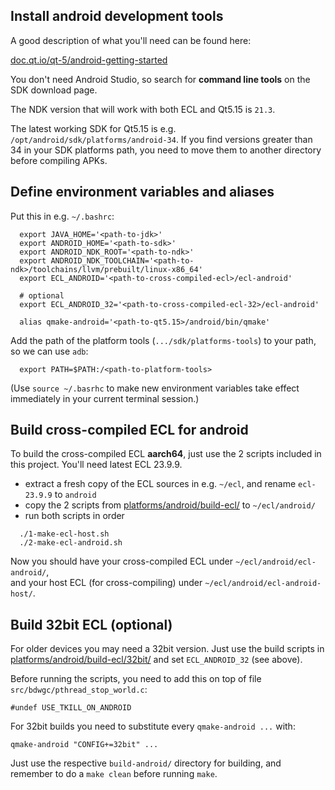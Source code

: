 Install android development tools
---------------------------------

A good description of what you'll need can be found here:

[doc.qt.io/qt-5/android-getting-started](https://doc.qt.io/qt-5/android-getting-started.html)

You don't need Android Studio, so search for **command line tools** on the SDK
download page.

The NDK version that will work with both ECL and Qt5.15 is `21.3`.

The latest working SDK for Qt5.15 is e.g.
`/opt/android/sdk/platforms/android-34`. If you find versions greater than 34
in your SDK platforms path, you need to move them to another directory before
compiling APKs.



Define environment variables and aliases
----------------------------------------

Put this in e.g. `~/.bashrc`:
```
  export JAVA_HOME='<path-to-jdk>'
  export ANDROID_HOME='<path-to-sdk>'
  export ANDROID_NDK_ROOT='<path-to-ndk>'
  export ANDROID_NDK_TOOLCHAIN='<path-to-ndk>/toolchains/llvm/prebuilt/linux-x86_64'
  export ECL_ANDROID='<path-to-cross-compiled-ecl>/ecl-android'

  # optional
  export ECL_ANDROID_32='<path-to-cross-compiled-ecl-32>/ecl-android'

  alias qmake-android='<path-to-qt5.15>/android/bin/qmake'
```
Add the path of the platform tools (`.../sdk/platforms-tools`) to your path, so
we can use `adb`:
```
  export PATH=$PATH:/<path-to-platform-tools>
```

(Use `source ~/.basrhc` to make new environment variables take effect
immediately in your current terminal session.)



Build cross-compiled ECL for android
------------------------------------

To build the cross-compiled ECL **aarch64**, just use the 2 scripts included in
this project. You'll need latest ECL 23.9.9.

* extract a fresh copy of the ECL sources in e.g. `~/ecl`, and rename
  `ecl-23.9.9` to `android`
* copy the 2 scripts from [platforms/android/build-ecl/](platforms/android/build-ecl/)
  to `~/ecl/android/`
* run both scripts in order
```
  ./1-make-ecl-host.sh
  ./2-make-ecl-android.sh
```
Now you should have your cross-compiled ECL under `~/ecl/android/ecl-android/`,  
and your host ECL (for cross-compiling) under `~/ecl/android/ecl-android-host/`.



Build 32bit ECL (optional)
--------------------------

For older devices you may need a 32bit version. Just use the build scripts in
[platforms/android/build-ecl/32bit/](platforms/android/build-ecl/32bit/) and
set `ECL_ANDROID_32` (see above).

Before running the scripts, you need to add this on top of file
`src/bdwgc/pthread_stop_world.c`:
```
#undef USE_TKILL_ON_ANDROID
```

For 32bit builds you need to substitute every `qmake-android ...` with:
```
qmake-android "CONFIG+=32bit" ...
```
Just use the respective `build-android/` directory for building, and remember
to do a `make clean` before running `make`.
